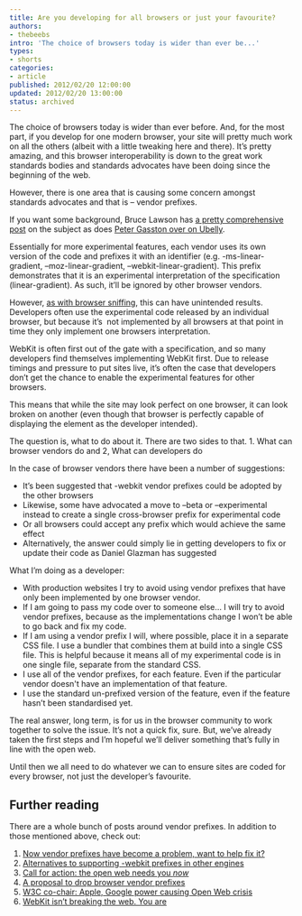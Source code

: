 ```yaml
---
title: Are you developing for all browsers or just your favourite?
authors:
- thebeebs
intro: 'The choice of browsers today is wider than ever be...'
types:
- shorts
categories:
- article
published: 2012/02/20 12:00:00
updated: 2012/02/20 13:00:00
status: archived
---
```


The choice of browsers today is wider than ever before. And, for the most part, if you develop for one modern browser, your site will pretty much work on all the others (albeit with a little tweaking here and there). It&rsquo;s pretty amazing, and this browser interoperability is down to the great work standards bodies and standards advocates have been doing since the beginning of the web.<p> However, there is one area that is causing some concern amongst standards advocates and that is &ndash; vendor prefixes.

If you want some background, Bruce Lawson has [a pretty comprehensive post](http://www.brucelawson.co.uk/2012/on-the-vendor-prefixes-problem/) on the subject as does [Peter Gasston over on Ubelly](http://www.ubelly.com/2012/02/vendor-prefixes-the-good-the-bad-and-the-ugly/). 

Essentially for more experimental features, each vendor uses its own version of the code and prefixes it with an identifier (e.g. -ms-linear-gradient, &ndash;moz-linear-gradient, &ndash;webkit-linear-gradient). This prefix demonstrates that it is an experimental interpretation of the specification (linear-gradient). As such, it&rsquo;ll be ignored by other browser vendors.

However, [as with browser sniffing](http://blogs.msdn.com/b/thebeebs/archive/2012/02/06/turning-our-noses-up-at-browser-sniffing.aspx), this can have unintended results. Developers often use the experimental code released by an individual browser, but because it&rsquo;s&nbsp; not implemented by all browsers at that point in time they only implement one browsers interpretation. 

WebKit is often first out of the gate with a specification, and so many developers find themselves implementing WebKit first. Due to release timings and pressure to put sites live, it&rsquo;s often the case that developers don&rsquo;t get the chance to enable the experimental features for other browsers.

This means that while the site may look perfect on one browser, it can look broken on another (even though that browser is perfectly capable of displaying the element as the developer intended).

The question is, what to do about it. There are two sides to that. 1. What can browser vendors do and 2, What can developers do

In the case of browser vendors there have been a number of suggestions:

*   It&rsquo;s been suggested that -webkit vendor prefixes could be adopted by the other browsers
*   Likewise, some have advocated a move to &ndash;beta or &ndash;experimental instead to create a single cross-browser prefix for experimental code
*   Or all browsers could accept any prefix which would achieve the same effect
*   Alternatively, the answer could simply lie in getting developers to fix or update their code as Daniel Glazman has suggested

What I&rsquo;m doing as a developer:

*   With production websites I try to avoid using vendor prefixes that have only been implemented by one browser vendor.
*   If I am going to pass my code over to someone else&hellip; I will try to avoid vendor prefixes, because as the implementations change I won&rsquo;t be able to go back and fix my code.
*   If I am using a vendor prefix I will, where possible, place it in a separate CSS file. I use a bundler that combines them at build into a single CSS file. This is helpful because it means all of my experimental code is in one single file, separate from the standard CSS.
*   I use all of the vendor prefixes, for each feature. Even if the particular vendor doesn't have an implementation of that feature.
*   I use the standard un-prefixed version of the feature, even if the feature hasn&rsquo;t been standardised yet.

The real answer, long term, is for us in the browser community to work together to solve the issue. It&rsquo;s not a quick fix, sure. But, we&rsquo;ve already taken the first steps and I&rsquo;m hopeful we&rsquo;ll deliver something that&rsquo;s fully in line with the open web.

Until then we all need to do whatever we can to ensure sites are coded for every browser, not just the developer&rsquo;s favourite.

## Further reading

There are a whole bunch of posts around vendor prefixes. In addition to those mentioned above, check out:

1.  [Now vendor prefixes have become a problem, want to help fix it?](http://christianheilmann.com/2012/02/09/now-vendor-prefixes-have-become-a-problem-want-to-help-fix-it/)
2.  [Alternatives to supporting -webkit prefixes in other engines](http://robert.ocallahan.org/2012/02/alternatives-to-supporting-webkit.html)
3.  [Call for action: the open web needs you *now*](http://www.glazman.org/weblog/dotclear/index.php?post/2012/02/09/CALL-FOR-ACTION%3A-THE-OPEN-WEB-NEEDS-YOU-NOW)
4.  [A proposal to drop browser vendor prefixes](http://felipe.wordpress.com/2012/02/02/a-proposal-to-drop-browser-vendor-prefixes/)
5.  [W3C co-chair: Apple, Google power causing Open Web crisis](http://news.cnet.com/8301-30685_3-57373764-264/w3c-co-chair-apple-google-power-causing-open-web-crisis/)
6.  [WebKit isn&rsquo;t breaking the web. You are](http://www.webmonkey.com/2012/02/webkit-isnt-breaking-the-web-you-are/)</p>